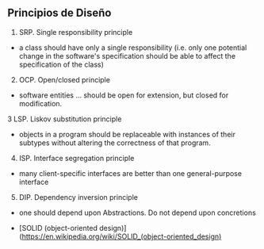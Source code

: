 ## Principios de Diseño

1. SRP.  Single responsibility principle
  - a class should have only a single responsibility (i.e. only one potential change in the software's specification should be able to affect the specification of the class)
2. OCP.  Open/closed principle
  - software entities … should be open for extension, but closed for modification.

3	 LSP.  Liskov substitution principle
  - objects in a program should be replaceable with instances of their subtypes without altering the correctness of that program.
4. ISP.  Interface segregation principle
  - many client-specific interfaces are better than one general-purpose interface
5. DIP. Dependency inversion principle
  - one should depend upon Abstractions. Do not depend upon concretions

* [SOLID (object-oriented design)](https://en.wikipedia.org/wiki/SOLID_(object-oriented_design)
